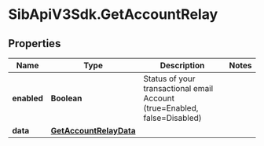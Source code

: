 # SibApiV3Sdk.GetAccountRelay

## Properties
Name | Type | Description | Notes
------------ | ------------- | ------------- | -------------
**enabled** | **Boolean** | Status of your transactional email Account (true=Enabled, false=Disabled) | 
**data** | [**GetAccountRelayData**](GetAccountRelayData.md) |  | 


